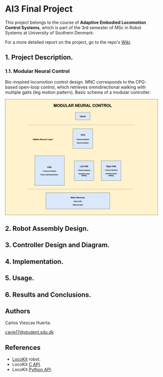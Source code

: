 # AI3 Final Project

This project belongs to the course of **Adaptive Embodied Locomotion Control Systems**, which is part of the 3rd semester of MSc in Robot Systems at University of Southern Denmark.

For a more detailed report on the project, go to the repo's [Wiki](https://github.com/CVH95/Shangai/wiki).

## 1. Project Description.

### 1.1. Modular Neural Control

Bio-inspired locomotion control design. MNC corresponds to the CPG-based open-loop control, which retrieves omnidirectional walking with multiple gaits (leg motion pattern). Basic schema of a modular controller:

![MNC blocks](other/MNC.png)

## 2. Robot Assembly Design.

## 3. Controller Design and Diagram.

## 4. Implementation.

## 5. Usage.

## 6. Results and Conclusions.

## Authors

Carlos Viescas Huerta.

cavie17@student.sdu.dk

## References

 - [LocoKit](https://locokit.sdu.dk/) robot.
 - LocoKit [C API](https://locokit.sdu.dk/static/doxydir/html/locoapi_8h.html).
 - LocoKit [Python API](https://locokit.sdu.dk/static/Python/locox.html).